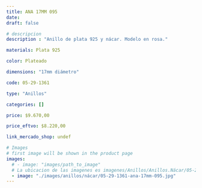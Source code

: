 ```yaml
---
title: ANA 17MM 095
date: 
draft: false

# descripcion
description : "Anillo de plata 925 y nácar. Modelo en rosa."

materials: Plata 925

color: Plateado

dimensions: "17mm diámetro"

code: 05-29-1361

type: "Anillos"

categories: []

price: $9.670,00

price_eftvo: $8.220,00

link_mercado_shop: undef

# Images
# first image will be shown in the product page
images:
  # - image: "images/path_to_image"
  # La ubicacion de las imagenes es imagenes/Anillos/Anillos.Nácar/05-29-1361-ana-17mm-095
  - image: "./images/anillos/nácar/05-29-1361-ana-17mm-095.jpg"
---
```

